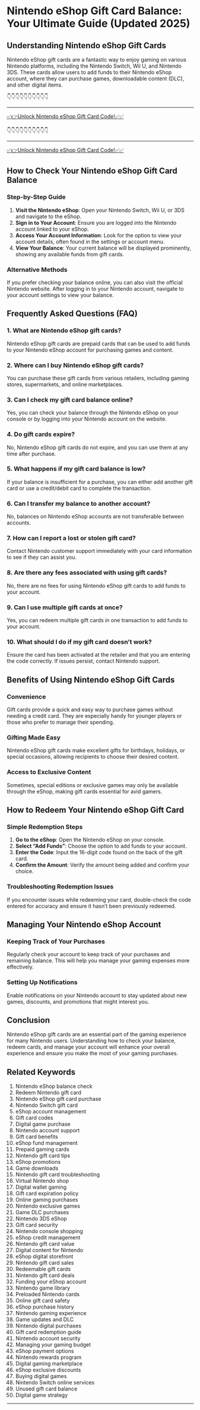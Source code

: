 # Nintendo eShop Gift Card Balance: Your Ultimate Guide (Updated 2025)

## Understanding Nintendo eShop Gift Cards

Nintendo eShop gift cards are a fantastic way to enjoy gaming on various Nintendo platforms, including the Nintendo Switch, Wii U, and Nintendo 3DS. These cards allow users to add funds to their Nintendo eShop account, where they can purchase games, downloadable content (DLC), and other digital items.


👇👇👇👇👇👇👇👇👇👇

---

[✅👉Unlock  Nintendo eShop Gift Card Code!✅✅ ](https://therewardgate.com/free-nintendo-eShop/)


👇👇👇👇👇👇👇👇👇👇

---

[✅👉Unlock  Nintendo eShop Gift Card Code!✅✅ ](https://therewardgate.com/free-nintendo-eShop/)


## How to Check Your Nintendo eShop Gift Card Balance

### Step-by-Step Guide

1. **Visit the Nintendo eShop**: Open your Nintendo Switch, Wii U, or 3DS and navigate to the eShop.
2. **Sign in to Your Account**: Ensure you are logged into the Nintendo account linked to your eShop.
3. **Access Your Account Information**: Look for the option to view your account details, often found in the settings or account menu.
4. **View Your Balance**: Your current balance will be displayed prominently, showing any available funds from gift cards.

### Alternative Methods

If you prefer checking your balance online, you can also visit the official Nintendo website. After logging in to your Nintendo account, navigate to your account settings to view your balance.

## Frequently Asked Questions (FAQ)

### 1. What are Nintendo eShop gift cards?

Nintendo eShop gift cards are prepaid cards that can be used to add funds to your Nintendo eShop account for purchasing games and content.

### 2. Where can I buy Nintendo eShop gift cards?

You can purchase these gift cards from various retailers, including gaming stores, supermarkets, and online marketplaces.

### 3. Can I check my gift card balance online?

Yes, you can check your balance through the Nintendo eShop on your console or by logging into your Nintendo account on the website.

### 4. Do gift cards expire?

No, Nintendo eShop gift cards do not expire, and you can use them at any time after purchase.

### 5. What happens if my gift card balance is low?

If your balance is insufficient for a purchase, you can either add another gift card or use a credit/debit card to complete the transaction.

### 6. Can I transfer my balance to another account?

No, balances on Nintendo eShop accounts are not transferable between accounts.

### 7. How can I report a lost or stolen gift card?

Contact Nintendo customer support immediately with your card information to see if they can assist you.

### 8. Are there any fees associated with using gift cards?

No, there are no fees for using Nintendo eShop gift cards to add funds to your account.

### 9. Can I use multiple gift cards at once?

Yes, you can redeem multiple gift cards in one transaction to add funds to your account.

### 10. What should I do if my gift card doesn’t work?

Ensure the card has been activated at the retailer and that you are entering the code correctly. If issues persist, contact Nintendo support.

## Benefits of Using Nintendo eShop Gift Cards

### Convenience

Gift cards provide a quick and easy way to purchase games without needing a credit card. They are especially handy for younger players or those who prefer to manage their spending.

### Gifting Made Easy

Nintendo eShop gift cards make excellent gifts for birthdays, holidays, or special occasions, allowing recipients to choose their desired content.

### Access to Exclusive Content

Sometimes, special editions or exclusive games may only be available through the eShop, making gift cards essential for avid gamers.

## How to Redeem Your Nintendo eShop Gift Card

### Simple Redemption Steps

1. **Go to the eShop**: Open the Nintendo eShop on your console.
2. **Select “Add Funds”**: Choose the option to add funds to your account.
3. **Enter the Code**: Input the 16-digit code found on the back of the gift card.
4. **Confirm the Amount**: Verify the amount being added and confirm your choice.

### Troubleshooting Redemption Issues

If you encounter issues while redeeming your card, double-check the code entered for accuracy and ensure it hasn’t been previously redeemed.

## Managing Your Nintendo eShop Account

### Keeping Track of Your Purchases

Regularly check your account to keep track of your purchases and remaining balance. This will help you manage your gaming expenses more effectively.

### Setting Up Notifications

Enable notifications on your Nintendo account to stay updated about new games, discounts, and promotions that might interest you.

## Conclusion

Nintendo eShop gift cards are an essential part of the gaming experience for many Nintendo users. Understanding how to check your balance, redeem cards, and manage your account will enhance your overall experience and ensure you make the most of your gaming purchases.

## Related Keywords

1. Nintendo eShop balance check
2. Redeem Nintendo gift card
3. Nintendo eShop gift card purchase
4. Nintendo Switch gift card
5. eShop account management
6. Gift card codes
7. Digital game purchase
8. Nintendo account support
9. Gift card benefits
10. eShop fund management
11. Prepaid gaming cards
12. Nintendo gift card tips
13. eShop promotions
14. Game downloads
15. Nintendo gift card troubleshooting
16. Virtual Nintendo shop
17. Digital wallet gaming
18. Gift card expiration policy
19. Online gaming purchases
20. Nintendo exclusive games
21. Game DLC purchases
22. Nintendo 3DS eShop
23. Gift card security
24. Nintendo console shopping
25. eShop credit management
26. Nintendo gift card value
27. Digital content for Nintendo
28. eShop digital storefront
29. Nintendo gift card sales
30. Redeemable gift cards
31. Nintendo gift card deals
32. Funding your eShop account
33. Nintendo game library
34. Preloaded Nintendo cards
35. Online gift card safety
36. eShop purchase history
37. Nintendo gaming experience
38. Game updates and DLC
39. Nintendo digital purchases
40. Gift card redemption guide
41. Nintendo account security
42. Managing your gaming budget
43. eShop payment options
44. Nintendo rewards program
45. Digital gaming marketplace
46. eShop exclusive discounts
47. Buying digital games
48. Nintendo Switch online services
49. Unused gift card balance
50. Digital game strategy

---